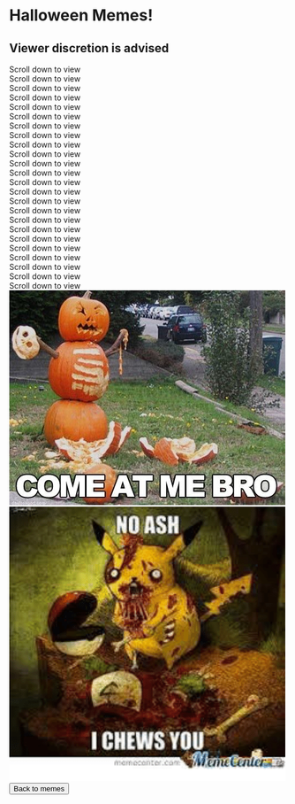 <html>
<p>
<h1>
Halloween Memes!
</h1>
<h2>Viewer discretion is advised</h2>
</p>
Scroll down to view
<br>
Scroll down to view
<br>
Scroll down to view
<br>
Scroll down to view
<br>
Scroll down to view
<br>
Scroll down to view
<br>
Scroll down to view
<br>
Scroll down to view
<br>
Scroll down to view
<br>
Scroll down to view
<br>
Scroll down to view
<br>
Scroll down to view
<br>
Scroll down to view
<br>
Scroll down to view
<br>
Scroll down to view
<br>
Scroll down to view
<br>
Scroll down to view
<br>
Scroll down to view
<br>
Scroll down to view
<br>
Scroll down to view
<br>
Scroll down to view
<br>
Scroll down to view
<br>
Scroll down to view
<br>
Scroll down to view
<br>
<img src="comaatme.jpg" alt="Sorry, this meme can't appear on this browser/device.">
<br>
<img src="noash.png" alt="Sorry, this meme can't appear on this browser/device.">
<br>
<button onclick="window.location.href = 'memes';">Back to memes</button>
